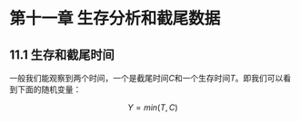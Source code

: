 # 第十一章 生存分析和截尾数据

## 11.1 生存和截尾时间

一般我们能观察到两个时间，一个是截尾时间$C$和一个生存时间$T$。即我们可以看到下面的随机变量：

$$
Y = min(T, C)
$$

